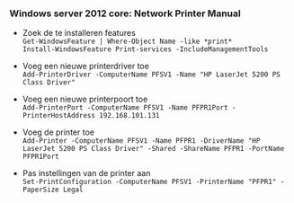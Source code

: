 ### Windows server 2012 core: Network Printer Manual

* Zoek de te installeren features  
`Get-WindowsFeature | Where-Object Name -like *print*`  
`Install-WindowsFeature Print-services -IncludeManagementTools`

* Voeg een nieuwe printerdriver toe  
`Add-PrinterDriver -ComputerName PFSV1 -Name "HP LaserJet 5200 PS Class Driver"`

* Voeg een nieuwe printerpoort toe  
`Add-PrinterPort -ComputerName PFSV1 -Name PFPR1Port -PrinterHostAddress 192.168.101.131`

* Voeg de printer toe  
`Add-Printer -ComputerName PFSV1 -Name PFPR1 -DriverName "HP LaserJet 5200 PS Class Driver" -Shared -ShareName PFPR1 -PortName PFPR1Port`

* Pas instellingen van de printer aan  
`Set-PrintConfiguration -ComputerName PFSV1 -PrinterName "PFPR1" -PaperSize Legal`
